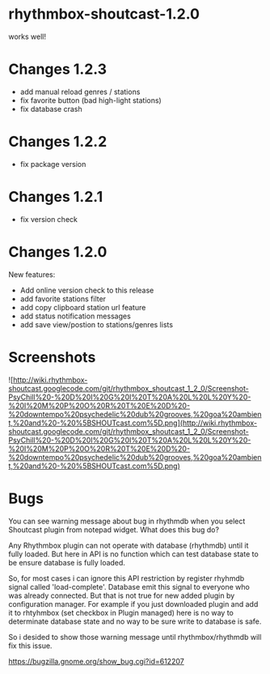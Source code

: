 # rhythmbox-shoutcast-1.2.0 #

works well!

# Changes 1.2.3 #
  * add manual reload genres / stations
  * fix favorite button (bad high-light stations)
  * fix database crash

# Changes 1.2.2 #
  * fix package version

# Changes 1.2.1 #
  * fix version check

# Changes 1.2.0 #

New features:
  * Add online version check to this release
  * add favorite stations filter
  * add copy clipboard station url feature
  * add status notification messages
  * add save view/postion to stations/genres lists


# Screenshots #

![http://wiki.rhythmbox-shoutcast.googlecode.com/git/rhythmbox_shoutcast_1_2_0/Screenshot-PsyChill%20-%20D%20I%20G%20I%20T%20A%20L%20L%20Y%20-%20I%20M%20P%20O%20R%20T%20E%20D%20-%20downtempo%20psychedelic%20dub%20grooves,%20goa%20ambient,%20and%20-%20%5BSHOUTcast.com%5D.png](http://wiki.rhythmbox-shoutcast.googlecode.com/git/rhythmbox_shoutcast_1_2_0/Screenshot-PsyChill%20-%20D%20I%20G%20I%20T%20A%20L%20L%20Y%20-%20I%20M%20P%20O%20R%20T%20E%20D%20-%20downtempo%20psychedelic%20dub%20grooves,%20goa%20ambient,%20and%20-%20%5BSHOUTcast.com%5D.png)

# Bugs #

You can see warning message about bug in rhythmdb when you select Shoutcast plugin from notepad widget. What does this bug do?

Any Rhythmbox plugin can not operate with database (rhythmdb) until it fully loaded. But here in API is no function which can test database state to be ensure database is fully loaded.

So, for most cases i can ignore this API restriction by register rhyhmdb signal called 'load-complete'. Database emit this signal to everyone who was already connected. But that is not true for new added plugin by configuration manager. For example if you just downloaded plugin and add it to rhtyhmbox (set checkbox in Plugin managed) here is no way to determinate database state and no way to be sure write to database is safe.

So i desided to show those warning message until rhythmbox/rhythmdb will fix this issue.

https://bugzilla.gnome.org/show_bug.cgi?id=612207
